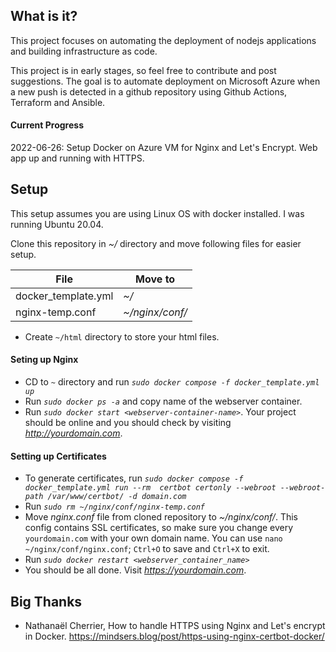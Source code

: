 ## What is it?
This project focuses on automating the deployment of nodejs applications and building infrastructure as code.

This project is in early stages, so feel free to contribute and post suggestions. The goal is to automate deployment on Microsoft Azure when a new push is detected in a github repository using Github Actions, Terraform and Ansible.

#### Current Progress
2022-06-26: Setup Docker on Azure VM for Nginx and Let's Encrypt. Web app up and running with HTTPS.

## Setup
This setup assumes you are using Linux OS with docker installed. I was running Ubuntu 20.04.

Clone this repository in *~/* directory and move following files for easier setup.

| File                  | Move to            |
|-----------------------|--------------------|
| docker_template.yml   | *~/*               |
| nginx-temp.conf       | *~/nginx/conf/*    |

- Create `~/html` directory to store your html files.

#### Seting up Nginx
- CD to `~` directory and run *`sudo docker compose -f docker_template.yml up`*
- Run *`sudo docker ps -a`* and copy name of the webserver container.
- Run *`sudo docker start <webserver-container-name>`*. Your project should be online and you should check by visiting *http://yourdomain.com*.

#### Setting up Certificates
- To generate certificates, run *`sudo docker compose -f docker_template.yml run --rm  certbot certonly --webroot --webroot-path /var/www/certbot/ -d domain.com`*
- Run *`sudo rm ~/nginx/conf/nginx-temp.conf`*
- Move *nginx.conf* file from cloned repository to *~/nginx/conf/*. This config contains SSL certificates, so make sure you change every `yourdomain.com` with your own domain name. You can use `nano ~/nginx/conf/nginx.conf`; `Ctrl+O` to save and `Ctrl+X` to exit.
- Run *`sudo docker restart <webserver_container_name>`*
- You should be all done. Visit *https://yourdomain.com*.

## Big Thanks
- Nathanaël Cherrier, How to handle HTTPS using Nginx and Let's encrypt in Docker. https://mindsers.blog/post/https-using-nginx-certbot-docker/